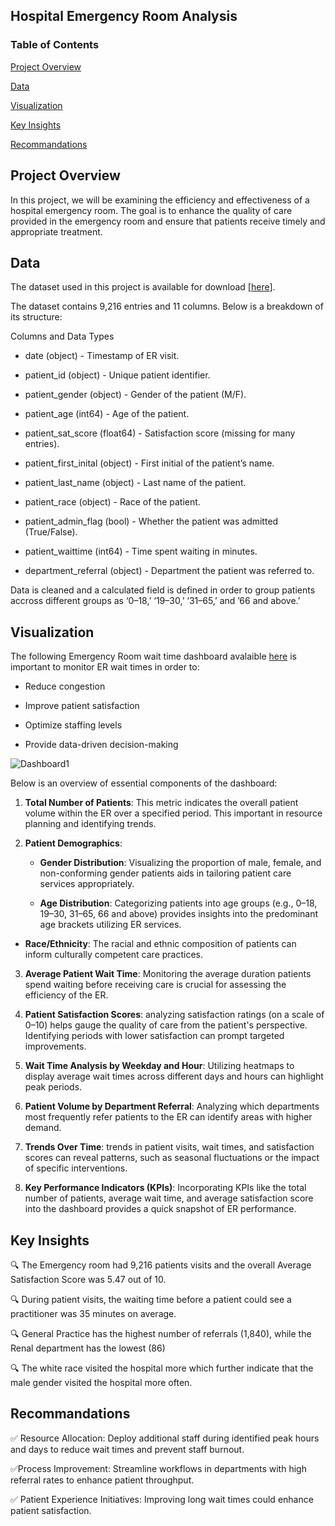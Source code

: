 
## Hospital Emergency Room Analysis

### Table of Contents  

[Project Overview](#1) 

[Data](#2) 

[ Visualization](#5) 

[Key Insights](#6) 


[Recommandations](#8)

<a name="1"/>
<a name="2"/>


<a name="5"/>
<a name="6"/>

<a name="8"/>

## Project Overview
In this project,  we will be examining the efficiency and effectiveness of a hospital emergency room. 
The  goal is to enhance the quality of care provided in the emergency room and ensure that patients receive timely and appropriate treatment.
## Data 

The dataset used in this project is available for download [[here](https://docs.google.com/spreadsheets/d/1neSPTn65RZVu2Bi5b0ljJaOJMqq5O_k_XgjYR2A2YXw/edit?gid=0#gid=0)].

The dataset contains 9,216 entries and 11 columns. Below is a breakdown of its structure:

Columns and Data Types

 - date (object) - Timestamp of ER visit.
   
  - patient_id (object) - Unique patient identifier.
    
  - patient_gender (object) - Gender of the patient (M/F).
  
 - patient_age (int64) - Age of the patient.
 
 - patient_sat_score (float64) - Satisfaction score (missing for many entries).
 
 - patient_first_inital (object) - First initial of the patient’s name.
 
 - patient_last_name (object) - Last name of the patient.
 
 - patient_race (object) - Race of the patient.
 
 - patient_admin_flag (bool) - Whether the patient was admitted (True/False).
 
 - patient_waittime (int64) - Time spent waiting in minutes.
 
 - department_referral (object) - Department the patient was referred to.
  


Data is cleaned and a calculated field is defined in order to group patients accross different groups as ‘0–18,’ ‘19–30,’ ‘31–65,’  and ’66 and above.’

## Visualization

The following Emergency Room wait time dashboard avalaible  [here](https://public.tableau.com/app/profile/ines.mbonda/viz/HospitalEmergencyRoomDashboard_17396810521090/Dashboard1) is important to monitor ER wait times in order to:

 - Reduce congestion

 - Improve patient satisfaction

 - Optimize staffing levels

 - Provide data-driven decision-making



![Dashboard1](https://github.com/user-attachments/assets/c7612203-c5e7-4724-992b-423b0610c772)



Below is an overview of essential components of the dashboard:

1. **Total Number of Patients**: This metric indicates the overall patient volume within the ER over a specified period. This important in resource planning and identifying trends.

2. **Patient Demographics**:

     - **Gender Distribution**: Visualizing the proportion of male, female, and non-conforming gender patients aids in tailoring patient care services appropriately.

     -  **Age Distribution**: Categorizing patients into age groups (e.g., 0–18, 19–30, 31–65, 66 and above) provides insights into the predominant age brackets utilizing ER services.

  -   **Race/Ethnicity**: The racial and ethnic composition of patients can inform culturally competent care practices.

3. **Average Patient Wait Time**: Monitoring the average duration patients spend waiting before receiving care is crucial for assessing the efficiency of the ER.

4. **Patient Satisfaction Scores**: analyzing satisfaction ratings (on a scale of 0–10) helps gauge the quality of care from the patient's perspective. Identifying periods with lower satisfaction can prompt targeted improvements.

6. **Wait Time Analysis by Weekday and Hour**: Utilizing heatmaps to display average wait times across different days and hours can highlight peak periods.

7. **Patient Volume by Department Referral**: Analyzing which departments most frequently refer patients to the ER can identify areas with higher demand.

8. **Trends Over Time**: trends in patient visits, wait times, and satisfaction scores can reveal patterns, such as seasonal fluctuations or the impact of specific interventions.

9. **Key Performance Indicators (KPIs)**: Incorporating KPIs like the total number of patients, average wait time, and average satisfaction score into the dashboard provides a quick snapshot of ER performance.


## Key Insights

🔍 The Emergency room had 9,216 patients visits and the overall Average Satisfaction Score was 5.47 out of 10. 

🔍 During patient visits, the waiting time before a patient could see a practitioner was 35 minutes on average.

🔍 General Practice has the highest number of referrals (1,840), while the Renal department has the lowest (86)

🔍 The white race visited the hospital more which further indicate that the male gender visited the hospital more often.

## Recommandations

✅ Resource Allocation: Deploy additional staff during identified peak hours and days to reduce wait times and prevent staff burnout.

✅Process Improvement: Streamline workflows in departments with high referral rates to enhance patient throughput.

✅ Patient Experience Initiatives: Improving long wait times could enhance patient satisfaction.
